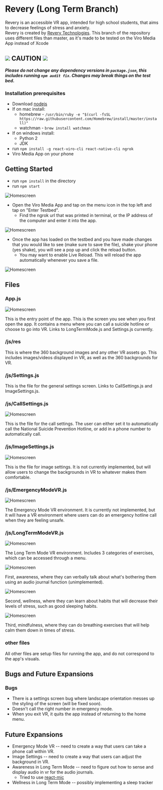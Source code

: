 # Revery (Long Term Branch)
Revery is an accessible VR app, intended for high school students, that aims to decrease feelings of stress and anxiety.  
Revery is created by [Revery Technologies](https://revery.now.sh). This branch of the repository uses different files than master, as it's made to be tested on the Viro Media App instead of Xcode


## ![](https://placehold.it/15/f03c15/000000?text=+) CAUTION ![](https://placehold.it/15/f03c15/000000?text=+) 
***_Please do not change any dependency versions in `package.json`, this includes running `npm audit fix`. Changes may break things on the test bed._***

### Installation prerequisites

- Download [nodejs](https://nodejs.org/en/)
- If on mac install:
  - homebrew - `/usr/bin/ruby -e "$(curl -fsSL https://raw.githubusercontent.com/Homebrew/install/master/install)"`
  - watchman - `brew install watchman`
- If on windows install:
  - Python 2
  - JDK
- run `npm install -g react-viro-cli react-native-cli ngrok`
- Viro Media App on your phone

## Getting Started

- run `npm install` in the directory
- run `npm start`

![Homescreen](/readmeRes/instructions.png)

- Open the Viro Media App and tap on the menu icon in the top left and tap on "Enter Testbed".
    - Find the ngrok url that was printed in terminal, or the IP address of the computer and enter it into the app.
    
![Homescreen](/readmeRes/IMG_5421.PNG)

- Once the app has loaded on the testbed and you have made changes that you would like to see (make sure to save the file), shake your phone (yes shake), you will see a pop up and click the reload button.
    - You may want to enable Live Reload. This will reload the app automatically whenever you save a file.
    
![Homescreen](/readmeRes/IMG_5422.PNG)

## Files

### App.js

  ![Homescreen](/readmeRes/IMG_5392.PNG)

  This is the entry point of the app. This is the screen you see when you first open the app. It contains a menu where you can call a suicide hotline or choose to go into VR. Links to LongTermMode.js and Settings.js currently.

### /js/res

  This is where the 360 background images and any other VR assets go. This includes images/videos displayed in VR, as well as the 360 backgrounds for VR.

### /js/Settings.js

  This is the file for the general settings screen. Links to CallSettings.js and ImageSettings.js.

### /js/CallSettings.js
![Homescreen](/readmeRes/IMG_5393.PNG)

  This is the file for the call settings. The user can either set it to automatically call the National Suicide Prevention Hotline, or add in a phone number to automatically call.

### /js/ImageSettings.js
![Homescreen](/readmeRes/IMG_5394.PNG)

  This is the file for image settings. It is not currently implemented, but will allow users to change the backgrounds in VR to whatever makes them comfortable.

### /js/EmergencyModeVR.js
![Homescreen](/readmeRes/IMG_5395.jpg)

  The Emergency Mode VR environment. It is currently not implemented, but it will have a VR environment where users can do an emergency hotline call when they are feeling unsafe.

### /js/LongTermModeVR.js

![Homescreen](/readmeRes/IMG_5396.PNG)

  The Long Term Mode VR environment. Includes 3 categories of exercises, which can be accessed through a menu.

  ![Homescreen](/readmeRes/IMG_5400.PNG)

  First, awareness, where they can verbally talk about what's bothering them using an audio journal function (unimplemented).

  ![Homescreen](/readmeRes/IMG_5399.PNG)

  Second, wellness, where they can learn about habits that will decrease their levels of stress, such as good sleeping habits.

  ![Homescreen](/readmeRes/IMG_5398.PNG)

  Third, mindfulness, where they can do breathing exercises that will help calm them down in times of stress.
  
 ### other files
 
 All other files are setup files for running the app, and do not correspond to the app's visuals.

## Bugs and Future Expansions
### Bugs
  - There is a settings screen bug where landscape orientation messes up the styling of the screen (will be fixed soon).
  - Doesn't call the right number in emergency mode.
  - When you exit VR, it quits the app instead of returning to the home menu.

## Future Expansions
  - Emergency Mode VR -- need to create a way that users can take a phone call within VR.
  - Image Settings -- need to create a way that users can adjust the background in VR.
  - Awareness in Long Term Mode -- need to figure out how to sense and display audio in vr for the audio journals.
      - Tried to use [react-mic](https://www.npmjs.com/package/react-mic)
  - Wellness in Long Term Mode -- possibly implementing a sleep tracker
